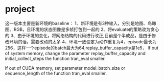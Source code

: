 # project
这一版本主要是新环境的baseline：
1、新环境是有3种输入，分别是地图、鸟瞰图、RGB，且环境的状态图像是多帧打包到一起的
2、将evaluate的策略改为贪心的
3、由于环境的变化，将网络结构的代码进行改正,目前是个半成品，是由于修改环境的话，需要改动的太多
4、环境一致设定为动作重复为4，episode最长为256，这样一个episode的batch最大为64,replay_buffer_capacity是1e5，
If out of system memory, change the parameter replay_buffer_capacity and initial_collect_steps the function tran_eval smaller.

If out of CUDA memory, set parameter model_batch_size or sequence_length of the function tran_eval smaller.

